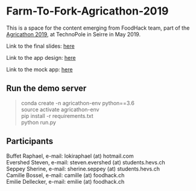 # Farm-To-Fork-Agricathon-2019


This is a space for the content emerging from FoodHack team, part of the [Agricathon 2019](https://hack.opendata.ch/event/27), at TechnoPole in Seirre in May 2019. <br/>

Link to the final slides: [here](https://docs.google.com/presentation/d/1jy001RMuVddW2khGU_HXErt4MnYdhyu0_jEtcw3d69s/edit?usp=sharing)

Link to the app design: [here](https://drive.google.com/file/d/1IJMP3JzthkmRPF6G8Zu9rlK76e4ymEPk/view?usp=sharing)

Link to the mock app: [here](https://app.moqups.com/Dw2Q5XqdcJ/view)

## Run the demo server

> conda create -n agricathon-env python==3.6 <br/>
> source activate agricathon-env <br/>
> pip install -r requirements.txt <br/>
> python run.py <br/>

## Participants

Buffet Raphael, e-mail: lokiraphael (at) hotmail.com <br/>
Evershed Steven, e-mail: steven.evershed (at) students.hevs.ch <br/>
Seppey Sherine, e-mail: sherine.seppey (at) students.hevs.ch <br/>
Camille Bossel, e-mail: camille (at) foodhack.ch <br/>
Emilie Dellecker, e-mail: emilie (at) foodhack.ch <br/>
